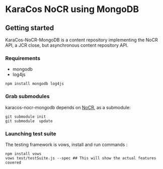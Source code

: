 # KaraCos NoCR using MongoDB

## Getting started

KaraCos-NoCR-MongoDB is a content repository implementing the  NoCR API, a JCR close, but asynchronous content repository API.

### Requirements

* mongodb
* log4js

```
npm install mongodb log4js
```

### Grab submodules

karacos-nocr-mongodb depends on [NoCR](https://github.com/NoCR/NoCR/), as a submodule:

```
git submodule init
git submodule  update
```

### Launching test suite

The testing framework is vows, install and run commands :

```
npm install vows
vows test/testSuite.js --spec ## This will show the actual features covered
```
